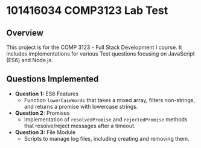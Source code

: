 # 101416034 COMP3123 Lab Test

## Overview

This project is for the COMP 3123 - Full Stack Development I course. It includes implementations for various Test questions focusing on JavaScript (ES6) and Node.js.




## Questions Implemented
- **Question 1:** ES6 Features
  - Function `lowerCaseWords` that takes a mixed array, filters non-strings, and returns a promise with lowercase strings.
- **Question 2:** Promises
  - Implementation of `resolvedPromise` and `rejectedPromise` methods that resolve/reject messages after a timeout.
- **Question 3:** File Module
  - Scripts to manage log files, including creating and removing them.
